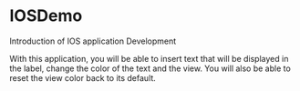 # IOSDemo
Introduction of IOS application Development

With this application, you will be able to insert text that will be displayed in the label, change the color of the text and the view. You will also be able to reset the view color back to its default. 
